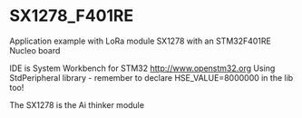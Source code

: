 # SX1278_F401RE
Application example with LoRa module SX1278 with an STM32F401RE Nucleo board

IDE is System Workbench for STM32 http://www.openstm32.org
Using StdPeripheral library - remember to declare HSE_VALUE=8000000 in the lib too!

The SX1278 is the Ai thinker module

